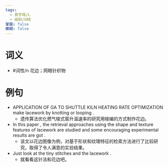 ```yaml
---
tags:
  - 首字母/L
  - 级别/GRE
掌握: false
模糊: false
---
```

# 词义
- #词性/n  花边；网眼针织物
# 例句
- APPLICATION OF GA TO SHUTTLE KILN HEATING RATE OPTIMIZATION make lacework by knotting or looping .
	- 遗传算法优化燃气梭式窑升温速率的研究用梭编的方式制作花边。
- In this paper , the retrieval approaches using the shape and texture features of lacework are studied and some encouraging experimental results are got .
	- 该文以花边图像为例，对基于形状和纹理特征的检索方法进行了比较研究，取得了令人满意的实验结果。
- Just look at the tiny stitches and the lacework .
	- 就看看这针法和花边吧。
